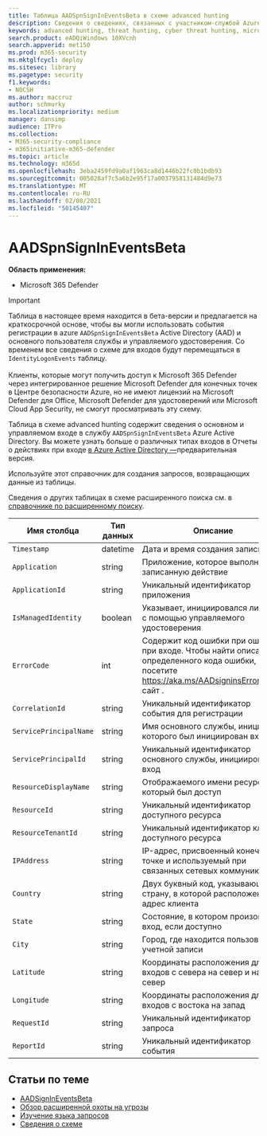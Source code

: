 ```yaml
---
title: Таблица AADSpnSignInEventsBeta в схеме advanced hunting
description: Сведения о сведениях, связанных с участником-службой Azure Active Directory и таблицой событий управляемого удостоверения для регистрации в службе advanced hunting schema
keywords: advanced hunting, threat hunting, cyber threat hunting, microsoft threat protection, microsoft 365, mtp, m365, search, query, telemetry, schema reference, kusto, table, column, data type, description, AlertInfo, alert, entities, evidence, file, IP address, device, user, account, identity, AAD
search.product: eADQiWindows 10XVcnh
search.appverid: met150
ms.prod: m365-security
ms.mktglfcycl: deploy
ms.sitesec: library
ms.pagetype: security
f1.keywords:
- NOCSH
ms.author: maccruz
author: schmurky
ms.localizationpriority: medium
manager: dansimp
audience: ITPro
ms.collection:
- M365-security-compliance
- m365initiative-m365-defender
ms.topic: article
ms.technology: m365d
ms.openlocfilehash: 3eba2459fd9a0af1963ca8d1446b22fc0b1bdb93
ms.sourcegitcommit: 005028af7c5a6b2e95f17a0037958131484d9e73
ms.translationtype: MT
ms.contentlocale: ru-RU
ms.lasthandoff: 02/08/2021
ms.locfileid: "50145407"
---
```

# <a name="aadspnsignineventsbeta"></a>AADSpnSignInEventsBeta

**Область применения:**

- Microsoft 365 Defender

>[!IMPORTANT]
> Таблица в настоящее время находится в бета-версии и предлагается на краткосрочной основе, чтобы вы могли использовать события регистрации в azure `AADSpnSignInEventsBeta` Active Directory (AAD) и основного пользователя службы и управляемого удостоверения. Со временем все сведения о схеме для входов будут перемещаться в `IdentityLogonEvents` таблицу.<br><br>
> Клиенты, которые могут получить доступ к Microsoft 365 Defender через интегрированное решение Microsoft Defender для конечных точек в Центре безопасности Azure, но не имеют лицензий на Microsoft Defender для Office, Microsoft Defender для удостоверений или Microsoft Cloud App Security, не смогут просматривать эту схему. 



Таблица в схеме advanced hunting содержит сведения о основном и управляемом входе в службу `AADSpnSignInEventsBeta` Azure Active Directory. Вы можете узнать больше о различных типах входов в Отчеты о действиях при входе [в Azure Active Directory —](https://docs.microsoft.com/azure/active-directory/reports-monitoring/concept-all-sign-ins)предварительная версия.

Используйте этот справочник для создания запросов, возвращающих данные из таблицы.

Сведения о других таблицах в схеме расширенного поиска см. в [справочнике по расширенному поиску](https://docs.microsoft.com/windows/security/threat-protection/microsoft-defender-atp/advanced-hunting-reference).





| Имя столбца     | Тип данных | Описание   |
| ----- | ----- | ---- |
| `Timestamp` | datetime      | Дата и время создания записи                                                                                                     |
| `Application`          | string        | Приложение, которое выполнило записанную действие                                                                                                   |
| `ApplicationId`        | string        | Уникальный идентификатор приложения                                                                                                           |
| `IsManagedIdentity`    | boolean       | Указывает, инициировался ли вход с помощью управляемого удостоверения                                                                               |
| `ErrorCode`            | int        | Содержит код ошибки при ошибке при входе. Чтобы найти описание определенного кода ошибки, посетите <https://aka.ms/AADsigninsErrorCodes> сайт . |
| `CorrelationId`        | string        | Уникальный идентификатор события для регистрации                                                                                                          |
| `ServicePrincipalName` | string        | Имя основного службы, инициа которого был инициирован вход                                                                                        |
| `ServicePrincipalId`   | string        | Уникальный идентификатор основного службы, инициировал вход                                                                           |
| `ResourceDisplayName`  | string        | Отображаемого имени ресурса, к который был доступ                                                                                                           |
| `ResourceId`           | string        | Уникальный идентификатор доступного ресурса                                                                                                      |
| `ResourceTenantId`     | string        | Уникальный идентификатор клиента доступного ресурса                                                                                        |
| `IPAddress`            | string        | IP-адрес, присвоенный конечной точке и используемый при связанных сетевых коммуникациях                                                              |
| `Country`          | string        | Двух буквный код, указывающий страну, в которой расположен IP-адрес клиента                                                                |
| `State`                | string        | Состояние, в котором произошел вход, если доступно                                                                                                  |
| `City`                 | string        | Город, где находится пользователь учетной записи                                                                                                          |
| `Latitude`             | string        | Координаты расположения для входов с севера на север и на север                                                                                          |
| `Longitude`            | string        | Координаты расположения для входов с востока на запад                                                                                            |
| `RequestId`            | string        | Уникальный идентификатор запроса                                                                                                                |
|`ReportId` | string | Уникальный идентификатор события | 

 

## <a name="related-articles"></a>Статьи по теме

-   [AADSignInEventsBeta](https://docs.microsoft.com/microsoft-365/security/mtp/advanced-hunting-aadsignineventsbeta-table)
-   [Обзор расширенной охоты на угрозы](https://docs.microsoft.com/windows/security/threat-protection/microsoft-defender-atp/advanced-hunting-overview)
-   [Изучение языка запросов](https://docs.microsoft.com/windows/security/threat-protection/microsoft-defender-atp/advanced-hunting-query-language)
-   [Сведения о схеме](https://docs.microsoft.com/windows/security/threat-protection/microsoft-defender-atp/advanced-hunting-schema-reference)

